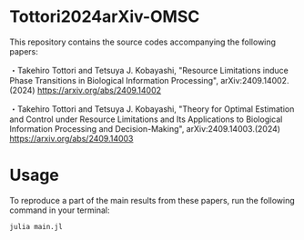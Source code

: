 # Tottori2024arXiv-OMSC
This repository contains the source codes accompanying the following papers:

・Takehiro Tottori and Tetsuya J. Kobayashi, "Resource Limitations induce Phase Transitions in Biological Information Processing", arXiv:2409.14002.(2024) https://arxiv.org/abs/2409.14002

・Takehiro Tottori and Tetsuya J. Kobayashi, "Theory for Optimal Estimation and Control under Resource Limitations and Its Applications to Biological Information Processing and Decision-Making", arXiv:2409.14003.(2024) https://arxiv.org/abs/2409.14003

# Usage

To reproduce a part of the main results from these papers, run the following command in your terminal:

`julia main.jl`
